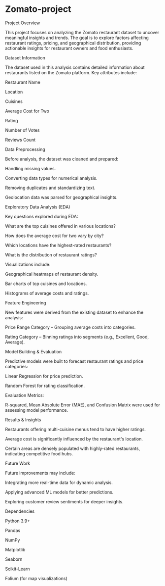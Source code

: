 # Zomato-project
Project Overview

This project focuses on analyzing the Zomato restaurant dataset to uncover meaningful insights and trends. The goal is to explore factors affecting restaurant ratings, pricing, and geographical distribution, providing actionable insights for restaurant owners and food enthusiasts.

Dataset Information

The dataset used in this analysis contains detailed information about restaurants listed on the Zomato platform. Key attributes include:

Restaurant Name

Location

Cuisines

Average Cost for Two

Rating

Number of Votes

Reviews Count

Data Preprocessing

Before analysis, the dataset was cleaned and prepared:

Handling missing values.

Converting data types for numerical analysis.

Removing duplicates and standardizing text.

Geolocation data was parsed for geographical insights.

Exploratory Data Analysis (EDA)

Key questions explored during EDA:

What are the top cuisines offered in various locations?

How does the average cost for two vary by city?

Which locations have the highest-rated restaurants?

What is the distribution of restaurant ratings?

Visualizations include:

Geographical heatmaps of restaurant density.

Bar charts of top cuisines and locations.

Histograms of average costs and ratings.

Feature Engineering

New features were derived from the existing dataset to enhance the analysis:

Price Range Category – Grouping average costs into categories.

Rating Category – Binning ratings into segments (e.g., Excellent, Good, Average).

Model Building & Evaluation

Predictive models were built to forecast restaurant ratings and price categories:

Linear Regression for price prediction.

Random Forest for rating classification.

Evaluation Metrics:

R-squared, Mean Absolute Error (MAE), and Confusion Matrix were used for assessing model performance.

Results & Insights

Restaurants offering multi-cuisine menus tend to have higher ratings.

Average cost is significantly influenced by the restaurant's location.

Certain areas are densely populated with highly-rated restaurants, indicating competitive food hubs.

Future Work

Future improvements may include:

Integrating more real-time data for dynamic analysis.

Applying advanced ML models for better predictions.

Exploring customer review sentiments for deeper insights.

Dependencies

Python 3.9+

Pandas

NumPy

Matplotlib

Seaborn

Scikit-Learn

Folium (for map visualizations)

